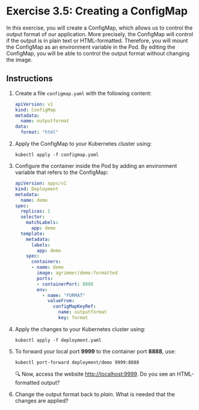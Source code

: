 # Exercise 3.5: Creating a ConfigMap

In this exercise, you will create a ConfigMap, which allows us to control the output format of our application.
More precisely, the ConfigMap will control if the output is in plain text or HTML-formatted.
Therefore, you will mount the ConfigMap as an environment variable in the Pod.
By editing the ConfigMap, you will be able to control the output format without changing the image.

## Instructions

1. Create a file `configmap.yaml` with the following content:

    ```yaml
    apiVersion: v1
    kind: ConfigMap
    metadata:
      name: outputformat
    data:
      format: "html"
    ```

1. Apply the ConfigMap to your Kubernetes cluster using: 

    ```console
    kubectl apply -f configmap.yaml
    ```

1. Configure the container inside the Pod by adding an environment variable that refers to the ConfigMap:

    ```yaml
    apiVersion: apps/v1
    kind: Deployment
    metadata:
      name: demo
    spec:
      replicas: 1
      selector:
        matchLabels:
          app: demo
      template:
        metadata:
          labels:
            app: demo
        spec:
          containers:
          - name: demo
            image: agrimmer/demo:formatted
            ports:
            - containerPort: 8888
            env:
              - name: "FORMAT"
                valueFrom:
                  configMapKeyRef:
                    name: outputformat
                    key: format
    ```

1. Apply the changes to your Kubernetes cluster using: 

    ```console
    kubectl apply -f deployment.yaml
    ```

1. To forward your local port **9999** to the container port **8888**, use:

    ```console
    kubectl port-forward deployment/demo 9999:8888
    ```

    :mag: Now, access the website [http://localhost:9999](http://localhost:9999). Do you see an HTML-formatted output? 

1. Change the output format back to *plain*. What is needed that the changes are applied?
